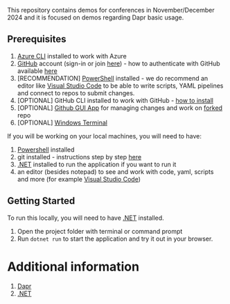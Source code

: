This repository contains demos for conferences in November/December 2024 and it is focused on demos regarding Dapr basic usage.

## Prerequisites

1. [Azure CLI](https://learn.microsoft.com/en-us/cli/azure/) installed to work with Azure
2. [GitHub](https://github.com/) account (sign-in or join [here](https://github.com/join)) - how to authenticate with
   GitHub
   available [here](https://docs.github.com/en/get-started/quickstart/set-up-git#authenticating-with-github-from-git)
3. [RECOMMENDATION] [PowerShell](https://learn.microsoft.com/en-us/powershell/scripting/install/installing-powershell-on-windows?view=powershell-7.2)
   installed - we do recommend an editor like [Visual Studio Code](https://code.visualstudio.com) to be able to write
   scripts, YAML pipelines and connect to repos to submit changes.
4. [OPTIONAL] GitHub CLI installed to work with GitHub - [how to install](https://cli.github.com/manual/installation)
5. [OPTIONAL] [Github GUI App](https://desktop.github.com/) for managing changes and work
   on [forked](https://docs.github.com/en/get-started/quickstart/fork-a-repo) repo
6. [OPTIONAL] [Windows Terminal](https://learn.microsoft.com/en-us/windows/terminal/install)

If you will be working on your local machines, you will need to have:

1. [Powershell](https://learn.microsoft.com/en-us/powershell/scripting/install/installing-powershell-on-windows?view=powershell-7.2)
   installed
2. git installed - instructions step by step [here](https://docs.github.com/en/get-started/quickstart/set-up-git)
3. [.NET](https://dot.net) installed to run the application if you want to run it
4. an editor (besides notepad) to see and work with code, yaml, scripts and more (for
   example [Visual Studio Code](https://code.visualstudio.com))

## Getting Started

To run this locally, you will need to have [.NET](https://dot.net) installed. 

1. Open the project folder with terminal or command prompt
2. Run `dotnet run` to start the application and try it out in your browser.

# Additional information

1. [Dapr](https://dapr.io)
2. [.NET](https://dot.net)

